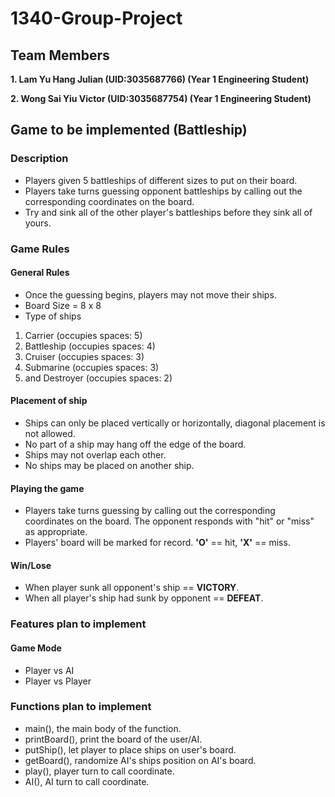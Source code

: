 # 1340-Group-Project
## Team Members
**1. Lam Yu Hang Julian (UID:3035687766) (Year 1 Engineering Student)**

**2. Wong Sai Yiu Victor (UID:3035687754) (Year 1 Engineering Student)**

## Game to be implemented (Battleship)
### Description
- Players given 5 battleships of different sizes to put on their board.
- Players take turns guessing opponent battleships by calling out the corresponding coordinates on the board.
- Try and sink all of the other player's battleships before they sink all of yours.

### Game Rules
#### General Rules
- Once the guessing begins, players may not move their ships.
- Board Size = 8 x 8
- Type of ships
1. Carrier (occupies spaces: 5)
2. Battleship (occupies spaces: 4)
3. Cruiser (occupies spaces: 3)
4. Submarine (occupies spaces: 3)
5. and Destroyer (occupies spaces: 2)

#### Placement of ship
- Ships can only be placed vertically or horizontally, diagonal placement is not allowed. 
- No part of a ship may hang off the edge of the board.  
- Ships may not overlap each other.  
- No ships may be placed on another ship. 

#### Playing the game
- Players take turns guessing by calling out the corresponding coordinates on the board. The opponent responds with "hit" or "miss" as appropriate.
- Players' board will be marked for record. **'O'** == hit, **'X'** == miss.

#### Win/Lose
- When player sunk all opponent's ship == **VICTORY**.
- When all player's ship had sunk by opponent == **DEFEAT**.

### Features plan to implement
#### Game Mode 
- Player vs AI
- Player vs Player

### Functions plan to implement
- main(), the main body of the function.
- printBoard(), print the board of the user/AI.
- putShip(), let player to place ships on user's board.
- getBoard(), randomize AI's ships position on AI's board.
- play(), player turn to call coordinate.
- AI(), AI turn to call coordinate.
